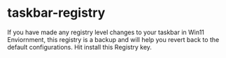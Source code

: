 # taskbar-registry
If you have made any registry level changes to your taskbar in Win11 Enviornment, this registry is a backup and will help you revert back to the default configurations. Hit install this Registry key.
